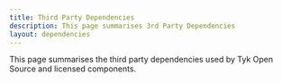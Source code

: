 ```yaml
---
title: Third Party Dependencies
description: This page summarises 3rd Party Dependencies
layout: dependencies
---
```


This page summarises the third party dependencies used by Tyk Open Source and licensed components.

